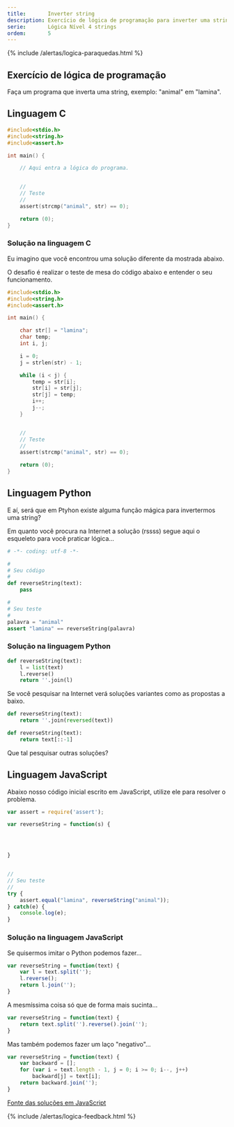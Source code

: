 ```yaml
---
title:       Inverter string
description: Exercício de lógica de programação para inverter uma string.
serie:       Lógica Nível 4 strings
ordem:       5
---
```


{% include /alertas/logica-paraquedas.html %}

Exercício de lógica de programação
---


Faça um programa que inverta uma string, exemplo: "animal" em "lamina".


Linguagem C
---

```c
#include<stdio.h>
#include<string.h>
#include<assert.h>

int main() {

    // Aqui entra a lógica do programa.


    //
    // Teste
    //
    assert(strcmp("animal", str) == 0);

    return (0);
}
```


### Solução na linguagem C

Eu imagino que você encontrou uma solução diferente da mostrada abaixo.

O desafio é realizar o teste de mesa do código abaixo e entender o seu funcionamento.

```c
#include<stdio.h>
#include<string.h>
#include<assert.h>

int main() {

    char str[] = "lamina";
    char temp;
    int i, j;

    i = 0;
    j = strlen(str) - 1;

    while (i < j) {
        temp = str[i];
        str[i] = str[j];
        str[j] = temp;
        i++;
        j--;
    }


    //
    // Teste
    //
    assert(strcmp("animal", str) == 0);

    return (0);
}
```



Linguagem Python
---

E aí, será que em Ptyhon existe alguma função mágica para invertermos uma string?

Em quanto você procura na Internet a solução (rssss) segue aqui o esqueleto para você praticar lógica...

```python
# -*- coding: utf-8 -*-

#
# Seu código
#
def reverseString(text):
    pass

#
# Seu teste
#
palavra = "animal"
assert "lamina" == reverseString(palavra)
```



### Solução na linguagem Python


```python
def reverseString(text):
    l = list(text)
    l.reverse()
    return ''.join(l)
```

Se você pesquisar na Internet verá soluções variantes como as propostas a baixo.

```python
def reverseString(text):
    return ''.join(reversed(text))
```

```python
def reverseString(text):
    return text[::-1]
```

Que tal pesquisar outras soluções?



Linguagem JavaScript
---

Abaixo nosso código inicial escrito em JavaScript, utilize ele para resolver o problema.

```javascript
var assert = require('assert');

var reverseString = function(s) {




}


//
// Seu teste
//
try {
    assert.equal("lamina", reverseString("animal"));
} catch(e) {
    console.log(e);
}

```


### Solução na linguagem JavaScript

Se quisermos imitar o Python podemos fazer...

```javascript
var reverseString = function(text) {
    var l = text.split('');
    l.reverse();
    return l.join('');
}
```

A mesmíssima coisa só que de forma mais sucinta...

```javascript
var reverseString = function(text) {
    return text.split('').reverse().join('');
}
```


Mas também podemos fazer um laço "negativo"...

```javascript
var reverseString = function(text) {
    var backward = [];
    for (var i = text.length - 1, j = 0; i >= 0; i--, j++)
        backward[j] = text[i];
    return backward.join('');
}
```

[Fonte das soluções em JavaScript](http://eddmann.com/posts/ten-ways-to-reverse-a-string-in-javascript/ "link-externo")




{% include /alertas/logica-feedback.html %}